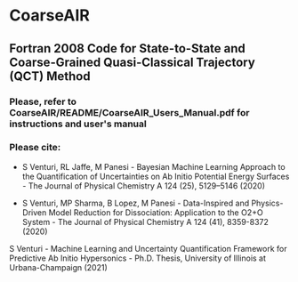 # CoarseAIR

## Fortran 2008 Code for State-to-State and Coarse-Grained Quasi-Classical Trajectory (QCT) Method


### Please, refer to CoarseAIR/README/CoarseAIR_Users_Manual.pdf for instructions and user's manual


### Please cite:

- S Venturi, RL Jaffe, M Panesi - Bayesian Machine Learning Approach to the Quantification of Uncertainties on Ab Initio Potential Energy Surfaces - The Journal of Physical Chemistry A 124 (25), 5129–5146 (2020)

- S Venturi, MP Sharma, B Lopez, M Panesi - Data-Inspired and Physics-Driven Model Reduction for Dissociation: Application to the O2+O System - The Journal of Physical Chemistry A 124 (41), 8359-8372 (2020)

S Venturi - Machine Learning and Uncertainty Quantification Framework for Predictive Ab Initio Hypersonics - Ph.D. Thesis, University of Illinois at Urbana-Champaign (2021)
